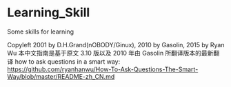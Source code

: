 # Learning_Skill
Some skills for learning

Copyleft 2001 by D.H.Grand(nOBODY/Ginux), 2010 by Gasolin, 2015 by Ryan Wu
本中文指南是基于原文 3.10 版以及 2010 年由 Gasolin 所翻译版本的最新翻译
how to ask questions in a smart way:  
https://github.com/ryanhanwu/How-To-Ask-Questions-The-Smart-Way/blob/master/README-zh_CN.md
